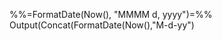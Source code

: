%%=FormatDate(Now(), "MMMM d, yyyy")=%%
Output(Concat(FormatDate(Now(),"M-d-yy")


<custom name="opencounter" type="tracking"/>
